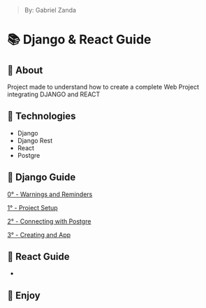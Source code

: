 > By: Gabriel Zanda

# 📚 Django & React Guide

## 📌 About

Project made to understand how to create a complete Web Project integrating DJANGO and REACT

## 📌 Technologies

-   Django
-   Django Rest
-   React
-   Postgre

## 📌 Django Guide

[0° - Warnings and Reminders](/>%20DJANGO%20GUIDE/0.Warnings%20and%20Reminders.md)

[1° - Project Setup](/>%20DJANGO%20GUIDE/1.%20Project%20Setup.md)

[2° - Connecting with Postgre](/>%20DJANGO%20GUIDE/2.%20Connecting%20With%20Postgre.md)

[3° - Creating and App](/>%20DJANGO%20GUIDE/3.%20Creating%20an%20App.md)

## 📌 React Guide

-

## 📌 Enjoy
